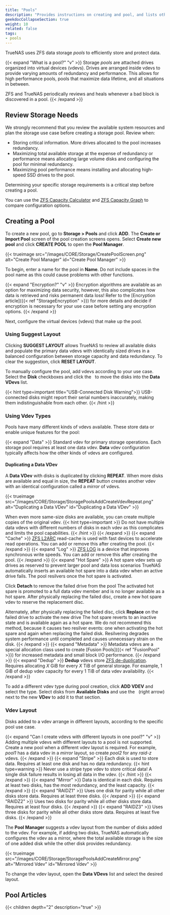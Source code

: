```yaml
---
title: "Pools"
description: "Provides instructions on creating and pool, and lists other pool and storage articles in TrueNAS CORE."
geekdocCollapseSection: true
weight: 10
related: false
tags:
- pools
---
```



TrueNAS uses ZFS data storage *pools* to efficiently store and protect data. 

{{< expand "What is a pool?" "v" >}}
Storage *pools* are attached drives organized into virtual devices (vdevs).
Drives are arranged inside vdevs to provide varying amounts of redundancy and performance.
This allows for high performance pools, pools that maximize data lifetime, and all situations in between.

ZFS and TrueNAS periodically reviews and heals whenever a bad block is discovered in a pool.
{{< /expand >}}

## Review Storage Needs
We strongly recommend that you review the available system resources and plan the storage use case before creating a storage pool.
Review when:
* Storing critical information. More drives allocated to the pool increases redundancy.
* Maximizing total available storage at the expense of redundancy or performance means allocating large volume disks and configuring the pool for minimal redundancy.
* Maximizing pool performance means installing and allocating high-speed SSD drives to the pool.

Determining your specific storage requirements is a critical step before creating a pool.

You can use the [ZFS Capacity Calculator](https://www.truenas.com/docs/references/zfscapacitycalculator/) and [ZFS Capacity Graph](https://www.truenas.com/docs/references/zfscapacitygraph/) to compare configuration options.

## Creating a Pool

To create a new pool, go to **Storage > Pools** and click **ADD**. 
The **Create or Import Pool** screen of the pool creation screens opens.
Select **Create new pool** and click **CREATE POOL** to open the **Pool Manager**.

{{< trueimage src="/images/CORE/Storage/CreatePoolScreen.png" alt="Create Pool Manager" id="Create Pool Manager" >}}

To begin, enter a name for the pool in **Name**. 
Do not include spaces in the pool name as this could cause problems with other functions.

{{< expand "Encryption?" "v" >}}
Encryption algorithms are available as an option for maximizing data security, however, this also complicates how data is retrieved and risks permanent data loss!
Refer to the [Encryption article]({{< ref "StorageEncryption" >}}) for more details and decide if encryption is necessary for your use case before setting any encryption options.
{{< /expand >}}

Next, configure the virtual devices (vdevs) that make up the pool.

### Using Suggest Layout

Clicking **SUGGEST LAYOUT** allows TrueNAS to review all available disks and populate the primary data vdevs with identically sized drives in a balanced configuration between storage capacity and data redundancy.
To clear the suggestion, click **RESET LAYOUT**.

To manually configure the pool, add vdevs according to your use case.
Select the **Disk** checkboxes and click the <i class="fa fa-arrow-right" aria-hidden="true" title="Right Arrow"></i>&nbsp; to move the disks into the **Data VDevs** list.

{{< hint type=important title="USB-Connected Disk Warning">}}
USB-connected disks might report their serial numbers inaccurately, making them indistinguishable from each other.
{{< /hint >}}

### Using Vdev Types

Pools have many different kinds of vdevs available.
These store data or enable unique features for the pool:

{{< expand "Data" >}}
Standard vdev for primary storage operations.
Each storage pool requires at least one data vdev.
**Data** vdev configuration typically affects how the other kinds of vdevs are configured.

#### Duplicating a Data VDev
A **Data VDev** with disks is duplicated by clicking **REPEAT**.
When more disks are available and equal in size, the **REPEAT** button creates another vdev with an identical configuration called a *mirror* of vdevs.

{{< trueimage src="/images/CORE/Storage/StoragePoolsAddCreateVdevRepeat.png" alt="Duplicating a Data VDev" id="Duplicating a Data VDev" >}}

When even more same-size disks are available, you can create multiple copies of the original vdev.
{{< hint type=important >}}
Do not have multiple data vdevs with different numbers of disks in each vdev as this complicates and limits the pool capabilities.
{{< /hint >}}
{{< /expand >}}
{{< expand "Cache" >}}
[ZFS L2ARC](https://www.truenas.com/docs/references/l2arc/) read-cache is used with fast devices to accelerate read operations.
You can add or remove this after creating the pool.
{{< /expand >}}
{{< expand "Log" >}}
[ZFS LOG](https://www.truenas.com/docs/references/slog/) is a device that improves synchronous write speeds.
You can add or remove this after creating the pool.
{{< /expand >}}
{{< expand "Hot Spare" >}}
A hot spare vdev sets up drives as reserved to prevent larger pool and data loss scenarios
TrueNAS automatically inserts an available hot spare into a data vdev when an active drive fails.
The pool resilvers once the hot spare is activated.

Click **Detach** to remove the failed drive from the pool
The activated hot spare is promoted to a full data vdev member and is no longer available as a hot spare.
After physically replacing the failed disc, create a new hot spare vdev to reserve the replacement disc.

Alternately, after physically replacing the failed disc, click **Replace** on the failed drive to activate the new drive
The hot spare reverts to an inactive state and is available again as a hot spare.
We do not recommend this method, because it causes two resilver events: one when activating the hot spare and again when replacing the failed disk.
Resilvering degrades system performance until completed and causes unnecessary strain on the disk.
{{< /expand >}}
{{< expand "Metadata" >}}
Metadata vdevs are a special allocation class used to create [Fusion Pools]({{< ref "FusionPool" >}}) for increased metadata and small block I/O performance.
{{< /expand >}}
{{< expand "Dedup" >}}
**Dedup** vdevs store [ZFS de-duplication](https://www.truenas.com/docs/references/zfsdeduplication/).
Requires allocating *X* GiB for every *X* TiB of general storage.
For example, 1 GiB of dedup vdev capacity for every 1 TiB of data vdev availability.
{{< /expand >}}

To add a different vdev type during pool creation, click **ADD VDEV** and select the type.
Select disks from **Available Disks** and use the <i class="fa fa-arrow-right" aria-hidden="true" title="Right Arrow"></i>&nbsp; (right arrow) next to the new **VDev** to add it to that section.

### Vdev Layout

Disks added to a vdev arrange in different layouts, according to the specific pool use case.

{{< expand "Can I create vdevs with different layouts in one pool?" "v" >}}
Adding multiple vdevs with different layouts to a pool is not supported.
Create a new pool when a different vdev layout is required.
For example, *pool1* has a data vdev in a *mirror* layout, so create *pool2* for any *raid-z* vdevs.
{{< /expand >}}
{{< expand "Stripe" >}}
Each disk is used to store data.
Requires at least one disk and has no data redundancy.
{{< hint type=warning >}}
Never use a stripe type vdev to store critical data!
A single disk failure results in losing all data in the vdev.
{{< /hint >}}
{{< /expand >}}
{{< expand "Mirror" >}}
Data is identical in each disk.
Requires at least two disks, has the most redundancy, and the least capacity.
{{< /expand >}}
{{< expand "RAIDZ1" >}}
Uses one disk for parity while all other disks store data.
Requires at least three disks.
{{< /expand >}}
{{< expand "RAIDZ2" >}}
Uses two disks for parity while all other disks store data.
Requires at least four disks.
{{< /expand >}}
{{< expand "RAIDZ3" >}}
Uses three disks for parity while all other disks store data.
Requires at least five disks.
{{< /expand >}}

The **Pool Manager** suggests a vdev layout from the number of disks added to the vdev.
For example, if adding two disks, TrueNAS automatically configures the vdev as a mirror, where the total available storage is the size of one added disk while the other disk provides redundancy.

{{< trueimage src="/images/CORE/Storage/StoragePoolsAddCreateMirror.png" alt="Mirrored Vdev" id="Mirrored Vdev" >}}

To change the vdev layout, open the **Data VDevs** list and select the desired layout.

<div class="noprint">

## Pool Articles

{{< children depth="2" description="true" >}}

</div>
